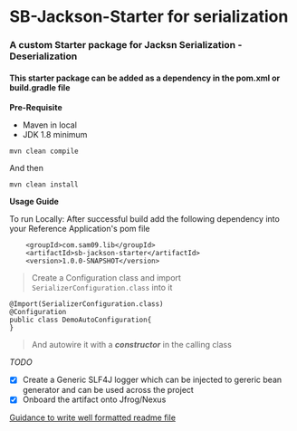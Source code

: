 # SB-Jackson-Starter for serialization
### A custom Starter package for Jacksn Serialization -Deserialization
#### This starter package can be added as a dependency in the pom.xml or build.gradle file

**Pre-Requisite**
 - Maven in local
 - JDK 1.8 minimum
 
````
mvn clean compile
````
And then
````
mvn clean install
````

**Usage Guide**

To run Locally:
After successful build add the following dependency into your Reference Application's pom file
````
    <groupId>com.sam09.lib</groupId>
    <artifactId>sb-jackson-starter</artifactId>
    <version>1.0.0-SNAPSHOT</version>
````

> Create a Configuration class and import `SerializerConfiguration.class` into it
````
@Import(SerializerConfiguration.class)
@Configuration
public class DemoAutoConfiguration{
}
````

> And autowire it with a _**constructor**_ in the calling class

_TODO_
 - [x] Create a Generic SLF4J logger which can be injected to gereric bean generator and can be used across the project 
 - [x] Onboard the artifact onto Jfrog/Nexus
 
[Guidance to write well formatted readme file](https://docs.github.com/en/github/writing-on-github/getting-started-with-writing-and-formatting-on-github/basic-writing-and-formatting-syntax)